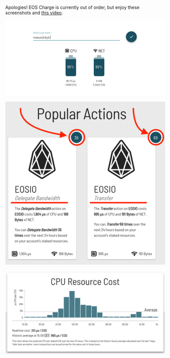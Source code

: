 Apologies! EOS Charge is currently out of order, but enjoy these screenshots and [this video](https://www.youtube.com/watch?v=MS9BkH6OAXI).

![Image of AccountView](/img/eos_charge_account.png)

![Image of PopActions](/img/eos_charge_pop.png)

![Image of HourlyChart](/img/eoscharge_chart.png)
